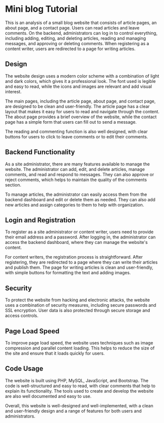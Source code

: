 # Mini blog Tutorial

This is an analysis of a small blog website that consists of article pages, an about page, and a contact page. Users can read articles and leave comments. On the backend, administrators can log in to control everything, including adding, editing, and deleting articles, reading and managing messages, and approving or deleting comments. When registering as a content writer, users are redirected to a page for writing articles.

## Design

The website design uses a modern color scheme with a combination of light and dark colors, which gives it a professional look. The font used is legible and easy to read, while the icons and images are relevant and add visual interest. 

The main pages, including the article page, about page, and contact page, are designed to be clean and user-friendly. The article page has a clear layout that makes it easy for users to read and navigate through the content. The about page provides a brief overview of the website, while the contact page has a simple form that users can fill out to send a message.

The reading and commenting function is also well designed, with clear buttons for users to click to leave comments or to edit their comments.

## Backend Functionality

As a site administrator, there are many features available to manage the website. The administrator can add, edit, and delete articles, manage comments, and read and respond to messages. They can also approve or reject comments, which helps to maintain the quality of the comments section.

To manage articles, the administrator can easily access them from the backend dashboard and edit or delete them as needed. They can also add new articles and assign categories to them to help with organization.

## Login and Registration

To register as a site administrator or content writer, users need to provide their email address and a password. After logging in, the administrator can access the backend dashboard, where they can manage the website's content.

For content writers, the registration process is straightforward. After registering, they are redirected to a page where they can write their articles and publish them. The page for writing articles is clean and user-friendly, with simple buttons for formatting the text and adding images.

## Security

To protect the website from hacking and electronic attacks, the website uses a combination of security measures, including secure passwords and SSL encryption. User data is also protected through secure storage and access controls.

## Page Load Speed

To improve page load speed, the website uses techniques such as image compression and parallel content loading. This helps to reduce the size of the site and ensure that it loads quickly for users.

## Code Usage

The website is built using PHP, MySQL, JavaScript, and Bootstrap. The code is well-structured and easy to read, with clear comments that help to explain its functionality. The tools used to create and develop the website are also well documented and easy to use.

Overall, this website is well-designed and well-implemented, with a clean and user-friendly design and a range of features for both users and administrators.
